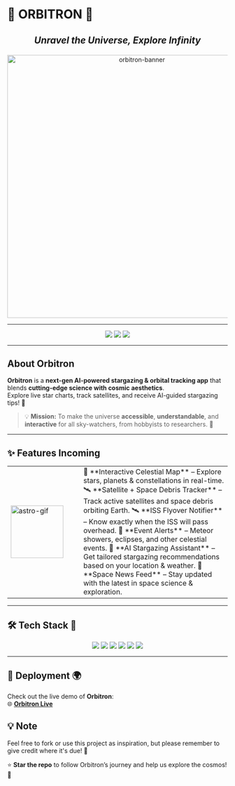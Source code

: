 # 🌌 **ORBITRON** 🌌

## <p align="center"><i>Unravel the Universe, Explore Infinity</i></p>

<p align="center">
  <img src="https://github.com/user-attachments/assets/73d42046-15cc-49b9-b657-ad44bc00861f" alt="orbitron-banner" width="600"/>
</p>

---

<p align="center">
  <img src="https://img.shields.io/badge/Status-In%20Progress-blueviolet?style=for-the-badge&logo=apachespark" />
  <img src="https://img.shields.io/badge/AI%20powered-%F0%9F%A4%96%20YES-blue?style=for-the-badge&logo=skynet" />
  <img src="https://img.shields.io/badge/Made%20with-Love-%23ce86d9?style=for-the-badge&logo=heart" />
</p>

---

##  **About Orbitron**

**Orbitron** is a **next-gen AI-powered stargazing & orbital tracking app** that blends **cutting-edge science with cosmic aesthetics**.  
Explore live star charts, track satellites, and receive AI-guided stargazing tips! 🌠

> 💡 **Mission:** To make the universe **accessible**, **understandable**, and **interactive** for all sky-watchers, from hobbyists to researchers. 🌌

---

## ✨ **Features Incoming**

<table align="center">
  <tr>
    <td width="150">
      <img src="https://github.com/user-attachments/assets/cc08c972-ed50-474e-ba05-49e9a0828eef" alt="astro-gif" width="120"/>
    </td>
    <td align="left">
      🌌 **Interactive Celestial Map** – Explore stars, planets & constellations in real-time.  
      🛰 **Satellite + Space Debris Tracker** – Track active satellites and space debris orbiting Earth.  
      🛰 **ISS Flyover Notifier** – Know exactly when the ISS will pass overhead.  
      🔭 **Event Alerts** – Meteor showers, eclipses, and other celestial events.  
      💫 **AI Stargazing Assistant** – Get tailored stargazing recommendations based on your location & weather.  
      🌌 **Space News Feed** – Stay updated with the latest in space science & exploration.  
    </td>
  </tr>
</table>

---

## 🛠️ **Tech Stack** 🔧

<p align="center">
  <img src="https://img.shields.io/badge/Next.js-000000?style=for-the-badge&logo=nextdotjs&logoColor=white" />
  <img src="https://img.shields.io/badge/React-20232A?style=for-the-badge&logo=react&logoColor=61DAFB" />
  <img src="https://img.shields.io/badge/TypeScript-007ACC?style=for-the-badge&logo=typescript&logoColor=white" />
  <img src="https://img.shields.io/badge/TailwindCSS-06B6D4?style=for-the-badge&logo=tailwindcss&logoColor=white" />
  <img src="https://img.shields.io/badge/Framer%20Motion-EF008F?style=for-the-badge&logo=framer&logoColor=white" />
  <img src="https://img.shields.io/badge/Animate.css-FF69B4?style=for-the-badge&logo=css3&logoColor=white" />
</p>

---



## 🎯 **Deployment** 🌍

Check out the live demo of **Orbitron**:  
🌐 **[Orbitron Live](https://orbitron-chi.vercel.app/)**



## 💡 **Note**

Feel free to fork or use this project as inspiration, but please remember to give credit where it's due! 🙌

⭐ **Star the repo** to follow Orbitron’s journey and help us explore the cosmos! 🚀






